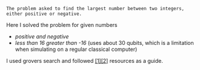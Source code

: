 ```The problem asked to find the largest number between two integers, either positive or negative.```

Here I solved the problem for given numbers
 - *positive and negative*
 - *less than 16 greater than -16* (uses about 30 qubits, which is a limitation when simulating on a regular classical computer)
 
I used grovers search and followed [[1]](https://www.educative.io/answers/what-is-a-quantum-binary-comparator)[[2]](https://www.researchgate.net/publication/228574906) resources as a guide.

